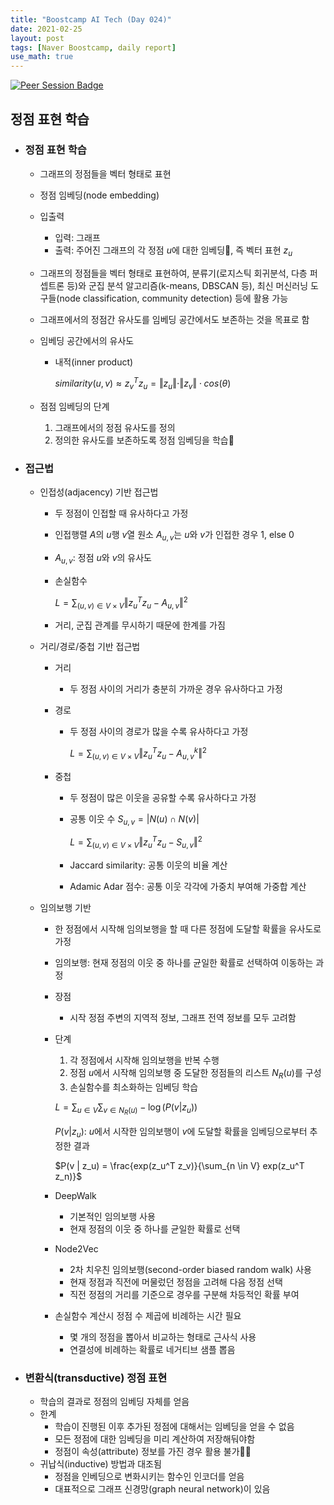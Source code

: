 ```yaml
---
title: "Boostcamp AI Tech (Day 024)"
date: 2021-02-25
layout: post
tags: [Naver Boostcamp, daily report]
use_math: true
---
```


[![Peer Session Badge](https://img.shields.io/badge/Peer%20Session-CC527A?style=flat)](../peer_session/day024.html)

## 정점 표현 학습
* ### 정점 표현 학습
    * 그래프의 정점들을 벡터 형태로 표현
    * 정점 임베딩(node embedding)
    * 입출력
        * 입력: 그래프
        * 출력: 주어진 그래프의 각 정점 $u$에 대한 임베딩, 즉 벡터 표현 $z_u$
    * 그래프의 정점들을 벡터 형태로 표현하여, 분류기(로지스틱 회귀분석, 다층 퍼셉트론 등)와 군집 분석 알고리즘(k-means, DBSCAN 등), 최신 머신러닝 도구들(node classification, community detection) 등에 활용 가능
    * 그래프에서의 정점간 유사도를 임베딩 공간에서도 보존하는 것을 목표로 함
    * 임베딩 공간에서의 유사도
        * 내적(inner product)
        
            $similarity(u,v) \approx z_v^T z_u = \Vert z_u \Vert \cdot \Vert z_v \Vert \cdot cos(\theta)$
    
    * 점점 임베딩의 단계
        1. 그래프에서의 정점 유사도를 정의
        2. 정의한 유사도를 보존하도록 정점 임베딩을 학습

* ### 접근법
    * 인접성(adjacency) 기반 접근법
        * 두 정점이 인접할 때 유사하다고 가정
        * 인접행렬 $A$의 $u$행 $v$열 원소 $A_{u,v}$는 $u$와 $v$가 인접한 경우 1, else 0
        * $A_{u,v}$: 정점 $u$와 $v$의 유사도
        * 손실함수
        
            $L = \sum_{(u,v) \in V \times V} \Vert z_u^T z_u - A_{u,v} \Vert^2$

        * 거리, 군집 관계를 무시하기 때문에 한계를 가짐
    * 거리/경로/중첩 기반 접근법
        * 거리
            * 두 정점 사이의 거리가 충분히 가까운 경우 유사하다고 가정
        * 경로
            * 두 정점 사이의 경로가 많을 수록 유사하다고 가정

                $L = \sum_{(u,v) \in V \times V} \Vert z_u^T z_u - A_{u,v}^k \Vert^2$

        * 중첩
            * 두 정점이 많은 이웃을 공유할 수록 유사하다고 가정

            * 공통 이웃 수 $S_{u,v} = \vert N(u) \cap N(v) \vert$

                $L = \sum_{(u,v) \in V \times V} \Vert z_u^T z_u - S_{u,v} \Vert^2$

            * Jaccard similarity: 공통 이웃의 비율 계산
            * Adamic Adar 점수: 공통 이웃 각각에 가중치 부여해 가중합 계산

    * 임의보행 기반
        * 한 정점에서 시작해 임의보행을 할 때 다른 정점에 도달할 확률을 유사도로 가정
        * 임의보행: 현재 정점의 이웃 중 하나를 균일한 확률로 선택하여 이동하는 과정
        * 장점
            * 시작 정점 주변의 지역적 정보, 그래프 전역 정보를 모두 고려함
        * 단계
            1. 각 정점에서 시작해 임의보행을 반복 수행
            2. 정점 $u$에서 시작해 임의보행 중 도달한 정점들의 리스트 $N_R(u)$를 구성
            3. 손실함수를 최소화하는 임베딩 학습

            $L = \sum_{u \in V} \sum_{v \in N_R(u)} - \log (P(v | z_u))$

            $P(v | z_u)$: $u$에서 시작한 임의보행이 $v$에 도달할 확률을 임베딩으로부터 추정한 결과

            $P(v | z_u) = \frac{exp(z_u^T z_v)}{\sum_{n \in V} exp(z_u^T z_n)}$
            
        * DeepWalk
            * 기본적인 임의보행 사용
            * 현재 정점의 이웃 중 하나를 균일한 확률로 선택
        * Node2Vec
            * 2차 치우친 임의보행(second-order biased random walk) 사용
            * 현재 정점과 직전에 머물렀던 정점을 고려해 다음 정점 선택
            * 직전 정점의 거리를 기준으로 경우를 구분해 차등적인 확률 부여
        * 손실함수 계산시 정점 수 제곱에 비례하는 시간 필요
            * 몇 개의 정점을 뽑아서 비교하는 형태로 근사식 사용
            * 연결성에 비례하는 확률로 네거티브 샘플 뽑음
* ### 변환식(transductive) 정점 표현
    * 학습의 결과로 정점의 임베딩 자체를 얻음
    * 한계
        * 학습이 진행된 이후 추가된 정점에 대해서는 임베딩을 얻을 수 없음
        * 모든 정점에 대한 임베딩을 미리 계산하여 저장해둬야함
        * 정점이 속성(attribute) 정보를 가진 경우 활용 불가
    * 귀납식(inductive) 방법과 대조됨
        * 정점을 인베딩으로 변화시키는 함수인 인코더를 얻음
        * 대표적으로 그래프 신경망(graph neural network)이 있음
<br><br>

## 